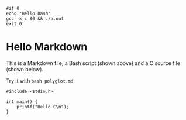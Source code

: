     #if 0
    echo "Hello Bash"
    gcc -x c $0 && ./a.out
    exit 0

 <!--
 #endif
 /* -->

# Hello Markdown

This is a Markdown file, a Bash script (shown above) and a C source file (shown below).
 
Try it with `bash polyglot.md`

 ```*/
 #include <stdio.h>

 int main() {
     printf("Hello C\n");
 }
